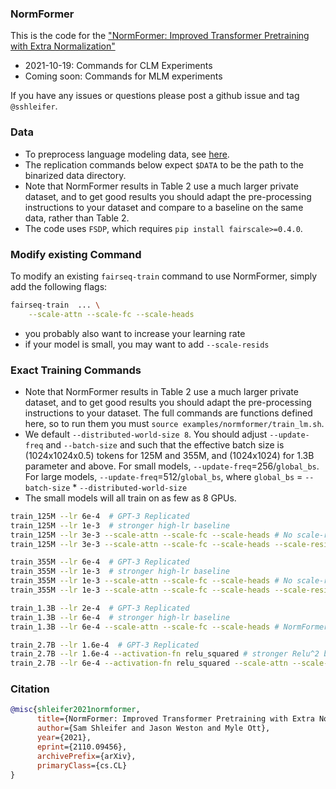 ### NormFormer
This is the code for the ["NormFormer: Improved Transformer Pretraining with Extra Normalization"](https://arxiv.org/abs/2110.09456)
- 2021-10-19: Commands for CLM Experiments
- Coming soon: Commands for MLM experiments

If you have any issues or questions please post a github issue and tag `@sshleifer`.


### Data
- To preprocess language modeling data, see [here](https://github.com/pytorch/fairseq/blob/d0fbcb0baef6f6ff3425ded62d8daea0e8b12114/examples/language_model/README.md#1-preprocess-the-data).
- The replication commands below expect `$DATA` to be the path to the binarized data directory.
- Note that NormFormer results in Table 2 use a much larger private dataset, and to get good results you should adapt the pre-processing instructions to your dataset and compare to a baseline on the same data, rather than Table 2.
- The code uses `FSDP`, which requires `pip install fairscale>=0.4.0`.


### Modify existing Command
To modify an existing `fairseq-train` command to use NormFormer, simply add the following flags:
```bash
fairseq-train  ... \
    --scale-attn --scale-fc --scale-heads
```
- you probably also want to increase your learning rate
- if your model is small, you may want to add `--scale-resids`

### Exact Training Commands

- Note that NormFormer results in Table 2 use a much larger private dataset, and to get good results you should adapt the pre-processing instructions to your dataset.
The full commands are functions defined here, so to run them you must `source examples/normformer/train_lm.sh`.
- We default `--distributed-world-size 8`. You should adjust `--update-freq` and `--batch-size` and such that the effective batch size is (1024x1024x0.5) tokens for 125M and 355M,
    and (1024x1024) for 1.3B parameter and above. For small models, `--update-freq`=256/`global_bs`. For large models, `--update-freq`=512/`global_bs`, where `global_bs` = `--batch-size` * `--distributed-world-size`
- The small models will all train on as few as 8 GPUs.

```bash
train_125M --lr 6e-4  # GPT-3 Replicated
train_125M --lr 1e-3  # stronger high-lr baseline
train_125M --lr 3e-3 --scale-attn --scale-fc --scale-heads # No scale-resids
train_125M --lr 3e-3 --scale-attn --scale-fc --scale-heads --scale-resids  # Best command
```

```bash
train_355M --lr 6e-4  # GPT-3 Replicated
train_355M --lr 1e-3  # stronger high-lr baseline
train_355M --lr 1e-3 --scale-attn --scale-fc --scale-heads # No scale-resids
train_355M --lr 1e-3 --scale-attn --scale-fc --scale-heads --scale-resids  # Slightly better
```

```bash
train_1.3B --lr 2e-4  # GPT-3 Replicated
train_1.3B --lr 6e-4  # stronger high-lr baseline
train_1.3B --lr 6e-4 --scale-attn --scale-fc --scale-heads # NormFormer
```

```bash
train_2.7B --lr 1.6e-4  # GPT-3 Replicated
train_2.7B --lr 1.6e-4 --activation-fn relu_squared # stronger Relu^2 baseline
train_2.7B --lr 6e-4 --activation-fn relu_squared --scale-attn --scale-fc --scale-heads # NormFormer 2.7B
```


### Citation
```bibtex
@misc{shleifer2021normformer,
      title={NormFormer: Improved Transformer Pretraining with Extra Normalization},
      author={Sam Shleifer and Jason Weston and Myle Ott},
      year={2021},
      eprint={2110.09456},
      archivePrefix={arXiv},
      primaryClass={cs.CL}
}
```
